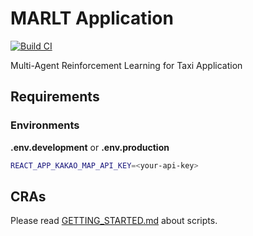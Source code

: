 # MARLT Application

[![Build CI](https://github.com/joonas-yoon/MARLT-app/actions/workflows/build.yml/badge.svg)](https://github.com/joonas-yoon/MARLT-app/actions/workflows/build.yml)

Multi-Agent Reinforcement Learning for Taxi Application

## Requirements

### Environments

**.env.development** or **.env.production**

```bash
REACT_APP_KAKAO_MAP_API_KEY=<your-api-key>
```

## CRAs

Please read [GETTING_STARTED.md](GETTING_STARTED.md) about scripts.
